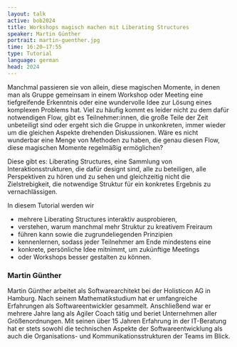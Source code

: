 ```yaml
---
layout: talk
active: bob2024
title: Workshops magisch machen mit Liberating Structures
speaker: Martin Günther
portrait: martin-guenther.jpg
time: 16:20–17:55
type: Tutorial
language: german
head: 2024
---
```


Manchmal passieren sie von allein, diese magischen Momente, in denen
man als Gruppe gemeinsam in einem Workshop oder Meeting eine
tiefgreifende Erkenntnis oder eine wundervolle Idee zur Lösung eines
komplexen Problems hat. Viel zu häufig kommt es leider nicht zu dem
dafür notwendigen Flow, gibt es Teilnehmer:innen, die große Teile der
Zeit unbeteiligt sind oder ergeht sich die Gruppe in unkonkreten,
immer wieder um die gleichen Aspekte drehenden Diskussionen. Wäre es
nicht wunderbar eine Menge von Methoden zu haben, die genau diesen
Flow, diese magischen Momente regelmäßig ermöglichen?

Diese gibt es: Liberating Structures, eine Sammlung von
Interaktionsstrukturen, die dafür designt sind, alle zu beteiligen,
alle Perspektiven zu hören und zu sehen und gleichzeitig nicht die
Zielstrebigkeit, die notwendige Struktur für ein konkretes Ergebnis zu
vernachlässigen.

In diesem Tutorial werden wir

- mehrere Liberating Structures interaktiv ausprobieren,
- verstehen, warum manchmal mehr Struktur zu kreativem Freiraum
- führen kann sowie die zugrundeliegenden Prinzipien
- kennenlernen, sodass jeder Teilnehmer am Ende mindestens eine
- konkrete, persönliche Idee mitnimmt, um zukünftige Meetings
- oder Workshops besser gestalten zu können.

### Martin Günther

Martin Günther arbeitet als Softwarearchitekt bei der Holisticon AG in
Hamburg. Nach seinem Mathematikstudium hat er umfangreiche Erfahrungen
als Softwareentwickler gesammelt. Anschließend war er mehrere Jahre
lang als Agiler Coach tätig und beriet Unternehmen aller
Größenordnungen. Mit seinen über 15 Jahren Erfahrung in der
IT-Beratung hat er stets sowohl die technischen Aspekte der
Softwareentwicklung als auch die Organisations- und
Kommunikationsstrukturen der Teams im Blick.
